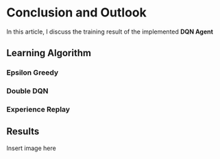 # Conclusion and Outlook
In this article, I discuss the training result of the implemented **DQN Agent**

## Learning Algorithm

### Epsilon Greedy

### Double DQN

### Experience Replay

## Results

Insert image here
